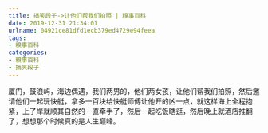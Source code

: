 ```yaml
---
title: 搞笑段子->让他们帮我们拍照 | 糗事百科
date: 2019-12-31 21:34:01
urlname: 04921ce81dfd1ecb379ed4729e94feea
tags: 
- 糗事百科
categories:
- 糗事百科
- 搞笑段子
---
```

厦门，鼓浪屿，海边偶遇，我们两男的，他们两女孩，让他们帮我们拍照，然后邀请他们一起玩快艇，拿多一百块给快艇师傅让他开的凶一点，就这样海上全程抱紧，上了岸就顺其自然的一直牵手了，然后一起吃饭瞎逛，然后晚上就酒店推翻了，想想那个时候真的是人生巅峰。


